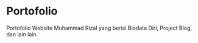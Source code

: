 # Portofolio
Portofolio Website Muhammad Rizal yang berisi Biodata Diri, Project Blog, dan lain lain.
